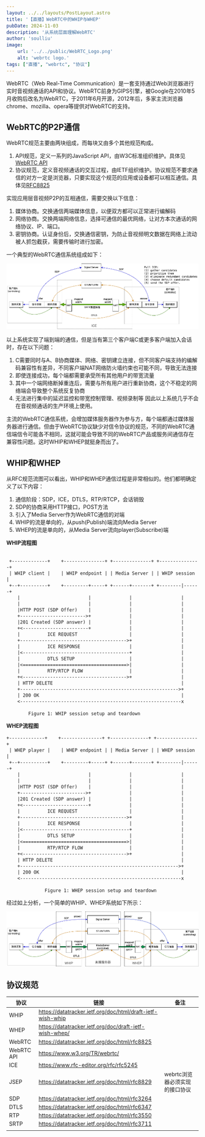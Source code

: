 ```yaml
---
layout: ../../layouts/PostLayout.astro
title: '【直播】WebRTC中的WHIP与WHEP'
pubDate: 2024-11-03
description: '从系统层面理解WebRTC'
author: 'soulliu'
image:
    url: '../../public/WebRTC_Logo.png'
    alt: 'webrtc logo.'
tags: ["直播", "webrtc", "协议"]
---
```

 WebRTC（Web Real-Time Communication）是一套支持通过Web浏览器进行实时音视频通话的API和协议。WebRTC前身为GIPS引擎，被Google在2010年5月收购后改名为WebRTC，于2011年6月开源，2012年后，多家主流浏览器chrome、mozilla、opera等提供对WebRTC的支持。

 ## WebRTC的P2P通信
WebRTC规范主要由两块组成，而每块又由多个其他规范构成。
1. API规范，定义一系列的JavaScript API，由W3C标准组织维护。具体见[WebRTC API](https://www.w3.org/TR/webrtc/)
2. 协议规范，定义音视频通话的交互过程，由IETF组织维护。协议规范不要求通信的对方一定是浏览器，只要实现这个规范的应用或设备都可以相互通信。具体见[RFC8825](https://datatracker.ietf.org/doc/html/rfc8825)

实现应用层音视频P2P的互相通信，需要交换以下信息：
1. 媒体协商。交换通信两端媒体信息，以便双方都可以正常进行编解码
2. 网络协商。交换两端网络信息，选择可通信的最优网络，让对方本次通话的网络协议、IP、端口。
3. 密钥协商。认证身份后，交换通信密钥，为防止音视频明文数据在网络上流动被人抓包截获，需要传输时进行加密。

一个典型的WebRTC通信系统组成如下：

![WebRTC系统](./public/WebRTC.png)

以上系统实现了端到端的通信，但是当有第三个客户端C或更多客户端加入会话时，存在以下问题：
1. C需要同时与A、B协商媒体、网络、密钥建立连接，但不同客户端支持的编解码兼容性有差异，不同客户端NAT网络防火墙约束也可能不同，导致无法连接
2. 即使连接成功，每个端都需要承受所有其他用户的带宽流量
3. 其中一个端网络断掉重连后，需要与所有用户进行重新协商，这个不稳定的网络端会导致整个系统反复协商
4. 无法进行集中的延迟监控和带宽控制管理、视频录制等
因此以上系统几乎不会在音视频通话的生产环境上使用。

主流的WebRTC通信系统，会增加媒体服务器作为参与方，每个端都通过媒体服务器进行通信。但由于WebRTC协议缺少对信令协议的规范，不同的WebRTC通信端信令可能各不相同，这就可能会导致不同的WebRTC产品或服务间通信存在兼容性问题。这时WHIP和WHEP就挺身而出了。

## WHIP和WHEP
从RFC规范流图可以看出，WHIP和WHEP通信过程是非常相似的。他们都明确定义了以下内容：
1. 通信阶段：SDP，ICE，DTLS，RTP/RTCP，会话销毁
2. SDP的协商采用HTTP接口，POST方法
3. 引入了Media Server作为WebRTC通信的对端
4. WHIP的流是单向的，从push(Publish)端流向Media Server
5. WHEP的流是单向的，从Media Server流向player(Subscribe)端

**WHIP流程图**
```

 +-------------+    +---------------+ +--------------+ +---------------+
 | WHIP client |    | WHIP endpoint | | Media Server | | WHIP session  |
 +--+----------+    +---------+-----+ +------+-------+ +--------|------+
    |                         |              |                  |
    |                         |              |                  |
    |HTTP POST (SDP Offer)    |              |                  |
    +------------------------>+              |                  |
    |201 Created (SDP answer) |              |                  |
    +<------------------------+              |                  |
    |          ICE REQUEST                   |                  |
    +--------------------------------------->+                  |
    |          ICE RESPONSE                  |                  |
    |<---------------------------------------+                  |
    |          DTLS SETUP                    |                  |
    |<======================================>|                  |
    |          RTP/RTCP FLOW                 |                  |
    +<-------------------------------------->+                  |
    | HTTP DELETE                                               |
    +---------------------------------------------------------->+
    | 200 OK                                                    |
    <-----------------------------------------------------------x

        Figure 1: WHIP session setup and teardown  
```

**WHEP流程图**
``` 
+-------------+    +---------------+ +--------------+ +---------------+
 | WHEP player |    | WHEP endpoint | | Media Server | | WHEP session |
 +--+----------+    +---------+-----+ +------+-------+ +--------|------+
    |                         |              |                  |
    |                         |              |                  |
    |HTTP POST (SDP Offer)    |              |                  |
    +------------------------>+              |                  |
    |201 Created (SDP answer) |              |                  |
    +<------------------------+              |                  |
    |          ICE REQUEST                   |                  |
    +--------------------------------------->+                  |
    |          ICE RESPONSE                  |                  |
    |<---------------------------------------+                  |
    |          DTLS SETUP                    |                  |
    |<======================================>|                  |
    |          RTP/RTCP FLOW                 |                  |
    +<-------------------------------------->+                  |
    | HTTP DELETE                                               |
    +---------------------------------------------------------->+
    | 200 OK                                                    |
    <-----------------------------------------------------------x

              Figure 1: WHEP session setup and teardown
```

经过如上分析，一个简单的WHIP、WHEP系统如下所示：

![WHIPWHEP](./public/WHIPWHEP.png)

 ## 协议规范
| 协议       | 链接                                                       | 备注                           |
| ---------- | ---------------------------------------------------------- | ------------------------------ |
| WHIP       | https://datatracker.ietf.org/doc/html/draft-ietf-wish-whip |                                |
| WHEP       | https://datatracker.ietf.org/doc/draft-ietf-wish-whep/     |                                |
| WebRTC     | https://datatracker.ietf.org/doc/html/rfc8825              |                                |
| WebRTC API | https://www.w3.org/TR/webrtc/                              |                                |
| ICE        | https://www.rfc-editor.org/rfc/rfc5245                     |                                |
| JSEP       | https://datatracker.ietf.org/doc/html/rfc8829              | webrtc浏览器必须实现的接口协议 |
| SDP        | https://datatracker.ietf.org/doc/html/rfc3264              |                                |
| DTLS       | https://datatracker.ietf.org/doc/html/rfc6347              |                                |
| RTP        | https://datatracker.ietf.org/doc/html/rfc3550              |                                |
| SRTP       | https://datatracker.ietf.org/doc/html/rfc3711              |                                |
|            |                                                            |                                |
